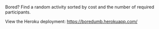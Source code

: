 Bored? Find a random activity sorted by cost and the number of required participants.

View the Heroku deployment: https://boredumb.herokuapp.com/
